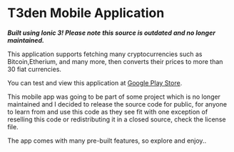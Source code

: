 # T3den Mobile Application

**_Built using Ionic 3! Please note this source is outdated and no longer maintained._**

This application supports fetching many cryptocurrencies such as Bitcoin,Etherium, and many more, then converts their prices to more than 30 fiat currencies.


You can test and view this application at [Google Play Store](http://bit.ly/t3den-app-google-play).


This mobile app was going to be part of some project which is no longer maintained and I decided to release the source code for public, for anyone to learn from and use this code as they see fit with one exception of reselling this code or redistributing it in a closed source, check the license file.


The app comes with many pre-built features, so explore and enjoy..

